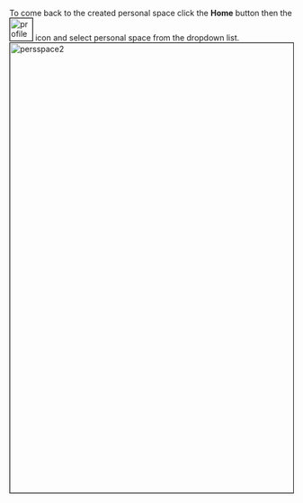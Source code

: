 To come back to the created personal space click the **Home** button then the <img src="\src\img\profile.png" alt="profile" width="40" height="40" style="border: 1px solid black;"> icon and select personal space from the dropdown list.
<img src="\src\img\persspace2.png" alt="persspace2" width="600" height="800" style="border: 1px solid black;">
